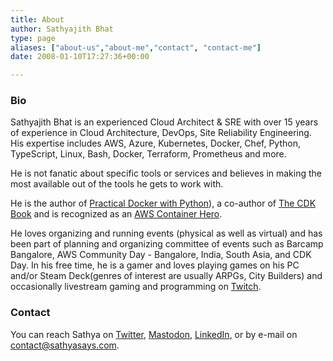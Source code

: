 ```yaml
---
title: About
author: Sathyajith Bhat
type: page
aliases: ["about-us","about-me","contact", "contact-me"]
date: 2008-01-10T17:27:36+00:00

---
```


### Bio 

Sathyajith Bhat is an experienced Cloud Architect & SRE with over 15 years of experience in Cloud Architecture, DevOps, Site Reliability Engineering. His expertise includes AWS, Azure, Kubernetes, Docker, Chef, Python, TypeScript, Linux, Bash, Docker, Terraform, Prometheus and more. 

He is not fanatic about specific tools or services and believes in making the most available out of the tools he gets to work with.

He is the author of [Practical Docker with Python](https://amzn.to/3B9pQaz)), a co-author of [The CDK Book](https://www.thecdkbook.com/) and is recognized as an [AWS Container Hero](https://aws.amazon.com/developer/community/heroes/sathyajith-bhat/). 

He loves organizing and running events (physical as well as virtual) and has been part of planning and organizing committee of events such as Barcamp Bangalore, AWS Community Day - Bangalore, India, South Asia, and CDK Day. In his free time, he is a gamer and loves playing games on his PC and/or Steam Deck(genres of interest are usually ARPGs, City Builders) and occasionally livestream gaming and programming on [Twitch](https://www.twitch.tv/sathyabhat).


### Contact

You can reach Sathya on [Twitter](https://twitter.com/sathyabhat), [Mastodon](https://mastodon.social/@sathyabhat), [LinkedIn](https://www.linkedin.com/in/sathyabhat/), or by e-mail on [contact@sathyasays.com](mailto:contact@sathyasays.com).
